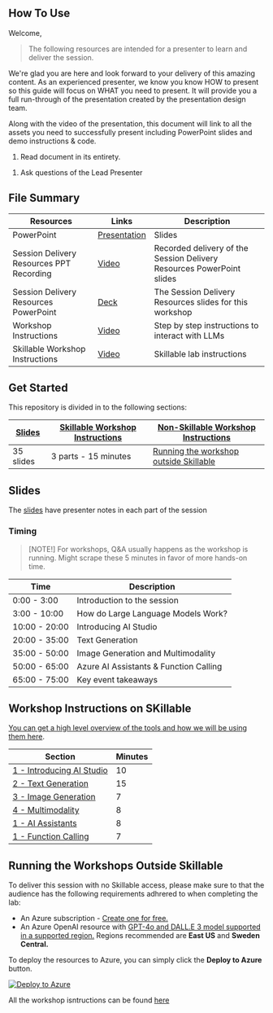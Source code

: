 ## How To Use

Welcome,

> The following resources are intended for a presenter to learn and deliver the session.

We're glad you are here and look forward to your delivery of this amazing content. As an experienced presenter, we know you know HOW to present so this guide will focus on WHAT you need to present. It will provide you a full run-through of the presentation created by the presentation design team. 

Along with the video of the presentation, this document will link to all the assets you need to successfully present including PowerPoint slides and demo instructions &
code.

1.  Read document in its entirety.
<!-- 1.  Watch the video presentation -->
1.  Ask questions of the Lead Presenter

## File Summary

| Resources          | Links                            | Description |
|-------------------|----------------------------------|-------------------|
| PowerPoint        | [Presentation](https://aka.ms/AAryqzi) | Slides |
| Session Delivery Resources PPT Recording     | [Video](https://aka.ms/AAs7etz) | Recorded delivery of the Session Delivery Resources PowerPoint slides |
| Session Delivery Resources PowerPoint |  [Deck](https://aka.ms/AAs7mfu) | The Session Delivery Resources slides for this workshop |
| Workshop Instructions |  [Video](/lab/Workshop%20Instructions/00_Introduction.md) | Step by step instructions to interact with LLMs |
| Skillable Workshop Instructions |  [Video](/lab/Skillable%20Workshop%20Instructions/00_Introduction.md) | Skillable lab instructions |


## Get Started

This repository is divided in to the following sections:

| [Slides](https://aka.ms/AAryqzi) | [Skillable Workshop Instructions](/lab/Skillable%20Workshop%20Instructions/00_Introduction.md) | [Non-Skillable Workshop Instructions](/lab/Workshop%20Instructions/00_Introduction.md) | 
|-------------------|---------------------------|--------------------------------------
| 35 slides  | 3 parts - 15 minutes | [Running the workshop outside Skillable](/lab/Workshop%20Instructions/00_Introduction.md) |

## Slides

The [slides](https://aka.ms/AAryqzi) have presenter notes in each part of the session

### Timing

> [NOTE!]
>  For workshops, Q&A usually happens as the workshop is running. Might scrape these 5 minutes in favor of more hands-on time.​

| Time        | Description 
--------------|-------------
0:00 - 3:00   | Introduction to the session 
3:00 - 10:00  | How do Large Language Models Work? 
10:00 - 20:00 | Introducing AI Studio
20:00 - 35:00 | Text Generation
35:00 - 50:00 | Image Generation and Multimodality
50:00 - 65:00 | Azure AI Assistants & Function Calling
65:00 - 75:00 | Key event takeaways

## Workshop Instructions on SKillable

[You can get a high level overview of the tools and how we will be using them here](/lab/Skillable%20Workshop%20Instructions/01_Set_up.md).

| Section | Minutes | 
-------------------------------------------------------------------------------------------------------|---------|
|  [1 - Introducing AI Studio](/lab/Skillable%20Workshop%20Instructions/01_Set_up.md) | 10       | 
|  [2 - Text Generation](/lab/Skillable%20Workshop%20Instructions/02_Text_Generation.md) | 15   |
|  [3 - Image Generation](/lab/Skillable%20Workshop%20Instructions/03_Image_Generation.md) | 7   | [Link]() | 15       | 
|  [4 - Multimodality](/lab/Skillable%20Workshop%20Instructions/04_Multimodal_Interfaces.md) | 8  | 
|  [1 - AI Assistants](/lab/Skillable%20Workshop%20Instructions/05_AI_Assistants.md) | 8   | 
|  [1 - Function Calling](/lab/Skillable%20Workshop%20Instructions/06_Function_Calling.md) | 7  | [Link]()  |

## Running the Workshops Outside Skillable

To deliver this session with no Skillable access, please make sure to that the audience has the following requirements adhrered to when completing the lab:

- An Azure subscription - [Create one for free.](https://azure.microsoft.com/free/cognitive-services?WT.mc_id=aiml-132569-bethanycheum)
- An Azure OpenAI resource with [GPT-4o and DALL.E 3 model supported in a supported region.](https://learn.microsoft.com/en-us/azure/ai-services/openai/concepts/models#assistants-preview?WT.mc_id=aiml-132569-bethanycheum) Regions recommended are **East US** and **Sweden Central.**

To deploy the resources to Azure, you can simply click the **Deploy to Azure** button.

[![Deploy to Azure](https://aka.ms/deploytoazurebutton)](https://portal.azure.com/#create/Microsoft.Template/uri/https%3A%2F%2Fraw.githubusercontent.com%2Fmicrosoft%2Faitour-interact-with-llms%2Fmain%2Flab%2FWorkshop%20Instructions%2Fassets%2FAITour24_WKR540_Template.json)

All the workshop isntructions can be found [here](/lab/Workshop%20Instructions/00_Introduction.md)



